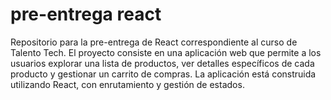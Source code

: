 # pre-entrega react

Repositorio para la pre-entrega de React correspondiente al curso de Talento Tech.
El proyecto consiste en una aplicación web que permite a los usuarios explorar una lista de productos, ver detalles específicos de cada producto y gestionar un carrito de compras. La aplicación está construida utilizando React, con enrutamiento y gestión de estados.